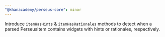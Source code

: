 ```yaml
---
"@khanacademy/perseus-core": minor
---
```


Introduce `itemHasHints` & `itemHasRationales` methods to detect when a parsed PerseusItem contains widgets with hints or rationales, respectively.
